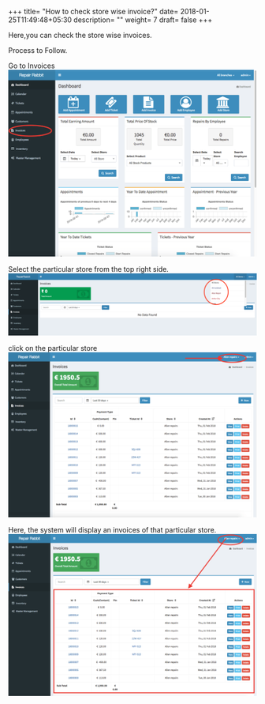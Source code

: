 +++
title= "How to check store wise invoice?"
date= 2018-01-25T11:49:48+05:30
description= ""
weight= 7 
draft= false 
+++




Here,you can check the store wise invoices.

Process to Follow.

Go to Invoices 
![How to check store wise invoice?](/images/invoice/how_to_check_store_wise_invoice/go_to_invoice.png)

Select the particular store from the top right side.       
![How to check store wise invoice?](/images/invoice/how_to_check_store_wise_invoice/select_store.png)

click on the particular store
![How to check store wise invoice?](/images/invoice/how_to_check_store_wise_invoice/selected_particular_store.png)

Here, the  system will display  an invoices of that particular store.
![How to check store wise invoice?](/images/invoice/how_to_check_store_wise_invoice/summary_for_selected_store.png)